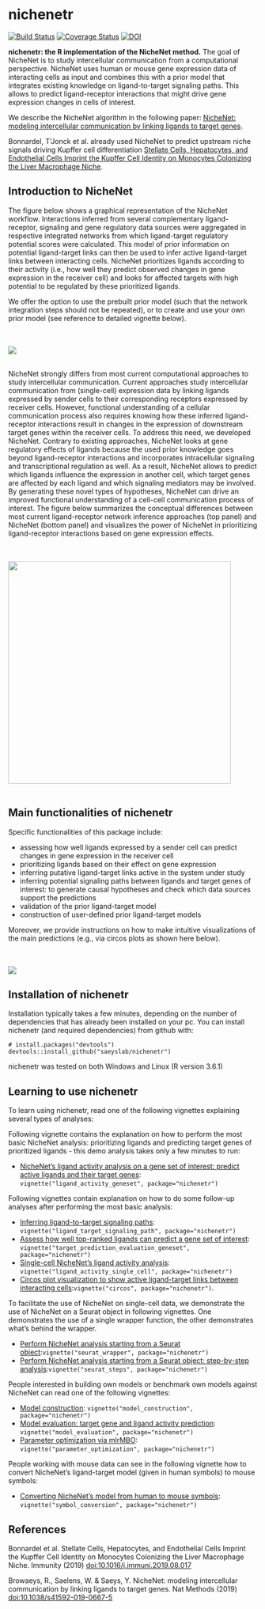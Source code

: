 <!-- README.md is generated from README.Rmd. Please edit that file -->
<!-- github markdown built using
rmarkdown::render("README.Rmd",output_format = "md_document")
-->

nichenetr
=========

[![Build
Status](https://travis-ci.org/saeyslab/nichenetr.svg?branch=master)](https://travis-ci.org/saeyslab/nichenetr)
[![Coverage
Status](https://codecov.io/gh/saeyslab/nichenetr/branch/master/graph/badge.svg)](https://codecov.io/gh/saeyslab/nichenetr)
[![DOI](https://zenodo.org/badge/DOI/10.5281/zenodo.3260758.svg)](https://doi.org/10.5281/zenodo.3260758)

**nichenetr: the R implementation of the NicheNet method.** The goal of
NicheNet is to study intercellular communication from a computational
perspective. NicheNet uses human or mouse gene expression data of
interacting cells as input and combines this with a prior model that
integrates existing knowledge on ligand-to-target signaling paths. This
allows to predict ligand-receptor interactions that might drive gene
expression changes in cells of interest.

We describe the NicheNet algorithm in the following paper: [NicheNet:
modeling intercellular communication by linking ligands to target
genes](https://www.nature.com/articles/s41592-019-0667-5).

Bonnardel, T’Jonck et al. already used NicheNet to predict upstream
niche signals driving Kupffer cell differentiation [Stellate Cells,
Hepatocytes, and Endothelial Cells Imprint the Kupffer Cell Identity on
Monocytes Colonizing the Liver Macrophage
Niche](https://www.cell.com/immunity/fulltext/S1074-7613(19)30368-1).

Introduction to NicheNet
------------------------

The figure below shows a graphical representation of the NicheNet
workflow. Interactions inferred from several complementary
ligand-receptor, signaling and gene regulatory data sources were
aggregated in respective integrated networks from which ligand-target
regulatory potential scores were calculated. This model of prior
information on potential ligand-target links can then be used to infer
active ligand-target links between interacting cells. NicheNet
prioritizes ligands according to their activity (i.e., how well they
predict observed changes in gene expression in the receiver cell) and
looks for affected targets with high potential to be regulated by these
prioritized ligands.

We offer the option to use the prebuilt prior model (such that the
network integration steps should not be repeated), or to create and use
your own prior model (see reference to detailed vignette below).

<br><br> ![](vignettes/workflow_nichenet.png) <br><br>

NicheNet strongly differs from most current computational approaches to
study intercellular communication. Current approaches study
intercellular communication from (single-cell) expression data by
linking ligands expressed by sender cells to their corresponding
receptors expressed by receiver cells. However, functional understanding
of a cellular communication process also requires knowing how these
inferred ligand-receptor interactions result in changes in the
expression of downstream target genes within the receiver cells. To
address this need, we developed NicheNet. Contrary to existing
approaches, NicheNet looks at gene regulatory effects of ligands because
the used prior knowledge goes beyond ligand-receptor interactions and
incorporates intracellular signaling and transcriptional regulation as
well. As a result, NicheNet allows to predict which ligands influence
the expression in another cell, which target genes are affected by each
ligand and which signaling mediators may be involved. By generating
these novel types of hypotheses, NicheNet can drive an improved
functional understanding of a cell-cell communication process of
interest. The figure below summarizes the conceptual differences between
most current ligand-receptor network inference approaches (top panel)
and NicheNet (bottom panel) and visualizes the power of NicheNet in
prioritizing ligand-receptor interactions based on gene expression
effects.

<br><br>
<img src="vignettes/comparison_other_approaches_2.png" width="450" />
<br><br>

Main functionalities of nichenetr
---------------------------------

Specific functionalities of this package include:

-   assessing how well ligands expressed by a sender cell can predict
    changes in gene expression in the receiver cell
-   prioritizing ligands based on their effect on gene expression
-   inferring putative ligand-target links active in the system under
    study
-   inferring potential signaling paths between ligands and target genes
    of interest: to generate causal hypotheses and check which data
    sources support the predictions
-   validation of the prior ligand-target model
-   construction of user-defined prior ligand-target models

Moreover, we provide instructions on how to make intuitive
visualizations of the main predictions (e.g., via circos plots as shown
here below).

<br><br> ![](vignettes/circos_plot_adapted.png)

Installation of nichenetr
-------------------------

Installation typically takes a few minutes, depending on the number of
dependencies that has already been installed on your pc. You can install
nichenetr (and required dependencies) from github with:

    # install.packages("devtools")
    devtools::install_github("saeyslab/nichenetr")

nichenetr was tested on both Windows and Linux (R version 3.6.1)

Learning to use nichenetr
-------------------------

To learn using nichenetr, read one of the following vignettes explaining
several types of analyses:

Following vignette contains the explanation on how to perform the most
basic NicheNet analysis: prioritizing ligands and predicting target
genes of prioritized ligands - this demo analysis takes only a few
minutes to run:

-   [NicheNet’s ligand activity analysis on a gene set of interest:
    predict active ligands and their target
    genes](vignettes/ligand_activity_geneset.md):
    `vignette("ligand_activity_geneset", package="nichenetr")`

Following vignettes contain explanation on how to do some follow-up
analyses after performing the most basic analysis:

-   [Inferring ligand-to-target signaling
    paths](vignettes/ligand_target_signaling_path.md):
    `vignette("ligand_target_signaling_path", package="nichenetr")`
-   [Assess how well top-ranked ligands can predict a gene set of
    interest](vignettes/target_prediction_evaluation_geneset.md):
    `vignette("target_prediction_evaluation_geneset", package="nichenetr")`
-   [Single-cell NicheNet’s ligand activity
    analysis](vignettes/ligand_activity_single_cell.md):
    `vignette("ligand_activity_single_cell", package="nichenetr")`
-   [Circos plot visualization to show active ligand-target links
    between interacting
    cells](vignettes/circos.md):`vignette("circos", package="nichenetr")`.

To facilitate the use of NicheNet on single-cell data, we demonstrate
the use of NicheNet on a Seurat object in following vignettes. One
demonstrates the use of a single wrapper function, the other
demonstrates what’s behind the wrapper.

-   [Perform NicheNet analysis starting from a Seurat
    object](vignettes/seurat_wrapper.md):`vignette("seurat_wrapper", package="nichenetr")`
-   [Perform NicheNet analysis starting from a Seurat object:
    step-by-step
    analysis](vignettes/seurat_steps.md):`vignette("seurat_steps", package="nichenetr")`

People interested in building own models or benchmark own models against
NicheNet can read one of the following vignettes:

-   [Model construction](vignettes/model_construction.md):
    `vignette("model_construction", package="nichenetr")`
-   [Model evaluation: target gene and ligand activity
    prediction](vignettes/model_evaluation.md):
    `vignette("model_evaluation", package="nichenetr")`
-   [Parameter optimization via
    mlrMBO](vignettes/parameter_optimization.md):
    `vignette("parameter_optimization", package="nichenetr")`

People working with mouse data can see in the following vignette how to
convert NicheNet’s ligand-target model (given in human symbols) to mouse
symbols:

-   [Converting NicheNet’s model from human to mouse
    symbols](vignettes/symbol_conversion.md):
    `vignette("symbol_conversion", package="nichenetr")`

References
----------

Bonnardel et al. Stellate Cells, Hepatocytes, and Endothelial Cells
Imprint the Kupffer Cell Identity on Monocytes Colonizing the Liver
Macrophage Niche. Immunity (2019)
<a href="doi:10.1016/j.immuni.2019.08.017" class="uri">doi:10.1016/j.immuni.2019.08.017</a>

Browaeys, R., Saelens, W. & Saeys, Y. NicheNet: modeling intercellular
communication by linking ligands to target genes. Nat Methods (2019)
<a href="doi:10.1038/s41592-019-0667-5" class="uri">doi:10.1038/s41592-019-0667-5</a>
